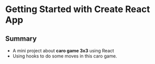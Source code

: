 # Getting Started with Create React App

## Summary
* A mini project about **caro game 3x3** using React
* Using hooks to do some moves in this caro game.

